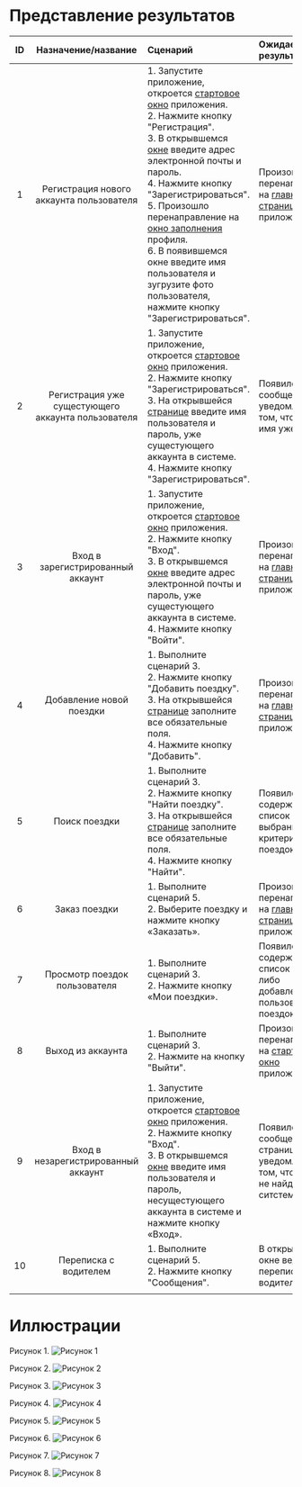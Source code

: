 ﻿# Представление результатов

| ID | Назначение/название | Сценарий | Ожидаемый результат | Фактический результат | Оценка |
|:---:|:---:|:---|:---|:---|:---|
| 1 | Регистрация нового аккаунта пользователя | 1. Запустите приложение, откроется [стартовое окно](#1) приложения.<br> 2. Нажмите кнопку "Регистрация".<br> 3. В открывшемся [окне](#2) введите адрес электронной почты и пароль.<br>4. Нажмите кнопку "Зарегистрироваться".<br>5. Произошло перенаправление на [окно заполнения](#3) профиля.<br>6. В появившемся окне введите имя пользователя и зугрузите фото пользователя, нажмите кнопку "Зарегистрироваться".| Произошло перенаправление на [главную страницу](#5) приложения. |  Произошло перенаправление на главную страницу приложения.| Тест пройден |
| 2 | Регистрация уже сущестующего аккаунта пользователя | 1. Запустите приложение, откроется [стартовое окно](#1) приложения.<br> 2. Нажмите кнопку "Зарегистрироваться".<br> 3. На открывшейся [странице](#2) введите имя пользователя и пароль, уже сущестующего аккаунта в системе.<br>4. Нажмите кнопку "Зарегистрироваться".| Появилось сообщение с уведомлением о том, что данное имя уже занято. | Функционал не реализован | Тест не пройден |
| 3 | Вход в зарегистрированный аккаунт | 1. Запустите приложение, откроется [стартовое окно](#1) приложения.<br> 2. Нажмите кнопку "Вход".<br> 3. В открывшемся [окне](#4) введите адрес электронной почты и пароль, уже сущестующего аккаунта в системе.<br>4. Нажмите кнопку "Войти".| Произошло перенаправление на [главную страницу](#5) приложения.| Произошло перенаправление на главную страницу приложения. | Тест пройден |
| 4 | Добавление новой поездки | 1. Выполните сценарий 3.<br> 2. Нажмите кнопку "Добавить поездку".<br> 3. На открывшейся [странице](#5) заполните все обязательные поля.<br>4. Нажмите кнопку "Добавить".| Произошло перенаправление на [главную страницу](#5) приложения.| Произошло перенаправление на главную страницу приложения. | Тест пройден |
| 5 | Поиск поездки| 1. Выполните сценарий 3.<br> 2. Нажмите кнопку "Найти поездку".<br> 3. На открывшейся [странице](#6) заполните все обязательные поля.<br>4. Нажмите кнопку "Найти".| Появилось [окно](#7) содержащее список выбранных по критериям поездок. | Появилось окно содержащее список выбранных по критериям поездок. | Тест пройден |
| 6 | Заказ поездки | 1. Выполните сценарий 5.<br> 2. Выберите поездку и нажмите кнопку «Заказать».<br> | Произошло перенаправление на [главную страницу](#5) приложения. | Произошло перенаправление на главную страницу приложения. | Тест пройден |
| 7 | Просмотр поездок пользователя | 1. Выполните сценарий 3.<br>2. Нажмите кнопку «Мои поездки».<br>| Появилось [окно](#8) содержащее список когда-либо добавленных пользователем поездок. | Появилось окно содержащее список когда-либо добавленных пользователем поездок. | Тест пройден |
| 8 | Выход из аккаунта| 1. Выполните сценарий 3.<br>2. Нажмите на кнопку "Выйти".| Произошло перенаправление на [стартовое окно](#1) приложения. | Произошло перенаправление на стартовое окно приложения. | Тест пройден |
| 9 | Вход в незарегистрированный аккаунт| 1. Запустите приложение, откроется [стартовое окно](#1) приложения.<br> 2. Нажмите кнопку "Вход".<br> 3. В открывшемся [окне](#2) введите имя пользователя и пароль, несущестующего аккаунта в системе и нажмите кнопку «Вход». | Появилось сообщение на странице с уведомлением о том, что аккаунт не найден в ситстеме. | Функционал не реализован | Тест не пройден |
| 10 | Переписка с водителем| 1. Выполните сценарий 5.<br>2. Нажмите кнопку "Сообщения". | В открывшемся окне ведётся переписка с водителем. | Функционал не реализован | Тест не пройден |
|  |  |  |  |  |  |

# Иллюстрации

<a name="1"/>

Рисунок 1.
![Рисунок 1](../Images/Testing/1.jpg)

<a name="2"/>

Рисунок 2.
![Рисунок 2](../Images/Testing/2.jpg)

<a name="3"/>

Рисунок 3.
![Рисунок 3](../Images/Testing/3.jpg)

<a name="4"/>

Рисунок 4.
![Рисунок 4](../Images/Testing/4.jpg)

<a name="5"/>

Рисунок 5.
![Рисунок 5](../Images/Testing/5.jpg)

<a name="6"/>

Рисунок 6.
![Рисунок 6](../Images/Testing/6.jpg)

<a name="7"/>

Рисунок 7.
![Рисунок 7](../Images/Testing/7.jpg)

<a name="8"/>

Рисунок 8.
![Рисунок 8](../Images/Testing/8.jpg)

